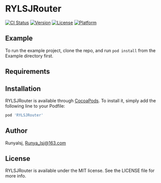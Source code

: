 # RYLSJRouter

[![CI Status](https://img.shields.io/travis/Runyalsj/RYLSJRouter.svg?style=flat)](https://travis-ci.org/Runyalsj/RYLSJRouter)
[![Version](https://img.shields.io/cocoapods/v/RYLSJRouter.svg?style=flat)](https://cocoapods.org/pods/RYLSJRouter)
[![License](https://img.shields.io/cocoapods/l/RYLSJRouter.svg?style=flat)](https://cocoapods.org/pods/RYLSJRouter)
[![Platform](https://img.shields.io/cocoapods/p/RYLSJRouter.svg?style=flat)](https://cocoapods.org/pods/RYLSJRouter)

## Example

To run the example project, clone the repo, and run `pod install` from the Example directory first.

## Requirements

## Installation

RYLSJRouter is available through [CocoaPods](https://cocoapods.org). To install
it, simply add the following line to your Podfile:

```ruby
pod 'RYLSJRouter'
```

## Author

Runyalsj, Runya_lsj@163.com

## License

RYLSJRouter is available under the MIT license. See the LICENSE file for more info.
